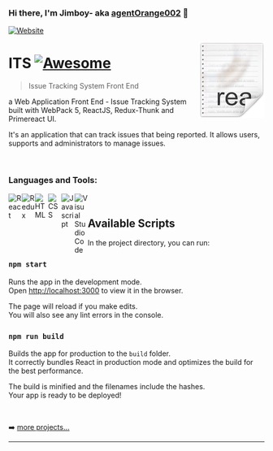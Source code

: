 ### Hi there, I'm Jimboy- aka [agentOrange002][website] 👋

[![Website](https://img.shields.io/website?label=agentOrange002.com&style=for-the-badge&url=https%3A%2F%2Fdistracted-einstein-e83f94.netlify.app)](https://distracted-einstein-e83f94.netlify.app/)


<img src="public/readme.png" align="right" />

# ITS [![Awesome](https://cdn.rawgit.com/sindresorhus/awesome/d7305f38d29fed78fa85652e3a63e154dd8e8829/media/badge.svg)](https://github.com/agentOrange002/itsystem#readme)
> Issue Tracking System Front End

a Web Application Front End - Issue Tracking System built with WebPack 5, ReactJS, Redux-Thunk and Primereact UI.

It's an application that can track issues that being reported. It allows users, supports and administrators to manage issues.

<br />

### Languages and Tools:

[<img align="left" alt="React" width="26px" src="https://cdn.jsdelivr.net/npm/simple-icons@v3/icons/react.svg"/>][website]

[<img align="left" alt="Redux" width="26px" src="https://cdn.jsdelivr.net/npm/simple-icons@v3/icons/redux.svg"/>][website]

[<img align="left" alt="HTML" width="26px" src="https://cdn.jsdelivr.net/npm/simple-icons@v3/icons/html5.svg"/>][website]

[<img align="left" alt="CSS" width="26px" src="https://cdn.jsdelivr.net/npm/simple-icons@v3/icons/css3.svg"/>][website]

[<img align="left" alt="Javascript" width="26px" src="https://cdn.jsdelivr.net/npm/simple-icons@v3/icons/javascript.svg"/>][website]

[<img align="left" alt="Visual Studio Code" width="26px" src="https://cdn.jsdelivr.net/npm/simple-icons@v3/icons/visualstudiocode.svg"/>][website]

<br />

## Available Scripts

In the project directory, you can run:

### `npm start`

Runs the app in the development mode.\
Open [http://localhost:3000](http://localhost:3000) to view it in the browser.

The page will reload if you make edits.\
You will also see any lint errors in the console.

### `npm run build`

Builds the app for production to the `build` folder.\
It correctly bundles React in production mode and optimizes the build for the best performance.

The build is minified and the filenames include the hashes.\
Your app is ready to be deployed!

<br/>

➡️ [more projects...](https://github.com/agentOrange002?tab=repositories)

---



[website]: https://distracted-einstein-e83f94.netlify.app/
